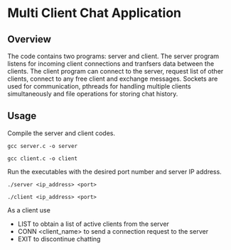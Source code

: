 # Multi Client Chat Application

## Overview
The code contains two programs: server and client. The server program listens for incoming client connections and tranfsers data between the clients. The client program can connect to the server, request list of other clients, connect to any free client and exchange messages. Sockets are used for communication, pthreads for handling multiple clients simultaneously and file operations for storing chat history.

## Usage
Compile the server and client codes.

`gcc server.c -o server`

`gcc client.c -o client`

Run the executables with the desired port number and server IP address.

`./server <ip_address> <port>`

`./client <ip_address> <port>`

As a client use
* LIST to obtain a list of active clients from the server
* CONN <client_name> to send a connection request to the server
* EXIT to discontinue chatting
